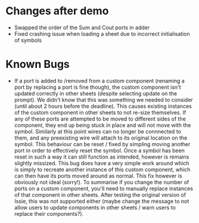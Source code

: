 # Changes after demo
- Swapped the order of the Sum and Cout ports in adder
- Fixed crashing issue when loading a sheet due to incorrect initialisation of symbols

# Known Bugs
- If a port is added to /removed from a custom component (renaming a port by replacing a port is fine though), the custom component isn't updated correctly in other sheets (despite selecting update on the prompt). We didn't know that this was something we needed to consider (until about 2 hours before the deadline). This causes existing instances of the custom component in other sheets to not re-size themselves. If any of these ports are attempted to be moved to different sides of the component, they end up being stuck in place and will not move with the symbol. Similarly at this point wires can no longer be connnected to them, and any preexisting wire will attach to its original location on the symbol. This behaviour can be reset / fixed by simpling moving another port in order to effectively reset the symbol. Once a symbol has been reset in such a way it can still function as intended, however is remains slightly missized. This bug does have a very simple work around which is simply to recreate another instance of this custom component, which can then have its ports moved around as normal. This fix however is obviously not ideal (sorry!). To summarise if you change the number of ports on a custom component, you'll need to manually replace instances of that component in other sheets. After testing the original version of Issie, this was not supported either (maybe change the message to not allow users to update components in other sheets / warn users to replace their components?).
